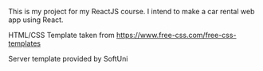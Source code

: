 This is my project for my ReactJS course. I intend to make a car rental web app using React.

HTML/CSS Template taken from https://www.free-css.com/free-css-templates

Server template provided by SoftUni